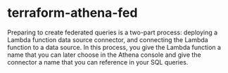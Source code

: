 # terraform-athena-fed

Preparing to create federated queries is a two-part process: deploying a Lambda function data source connector, and connecting the Lambda function to a data source. In this process, you give the Lambda function a name that you can later choose in the Athena console and give the connector a name that you can reference in your SQL queries.
